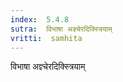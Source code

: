 ```yaml
---
index:  5.4.8
sutra:  विभाषा अज्ञ्चेरदिक्स्त्रियाम्
vritti:  samhita 
---
```


विभाषा अज्ञ्चेरदिक्स्त्रियाम्

